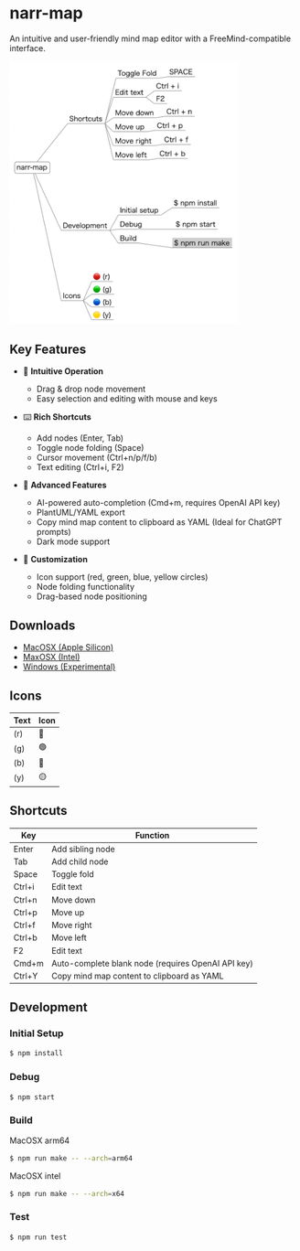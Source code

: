 # narr-map

An intuitive and user-friendly mind map editor with a FreeMind-compatible interface.

<img src="./docs/screen0.png" width="400px">

## Key Features

- 🎯 **Intuitive Operation**
  - Drag & drop node movement
  - Easy selection and editing with mouse and keys

- ⌨️ **Rich Shortcuts**
  - Add nodes (Enter, Tab)
  - Toggle node folding (Space)
  - Cursor movement (Ctrl+n/p/f/b)
  - Text editing (Ctrl+i, F2)

- 🚀 **Advanced Features**
  - AI-powered auto-completion (Cmd+m, requires OpenAI API key)
  - PlantUML/YAML export
  - Copy mind map content to clipboard as YAML (Ideal for ChatGPT prompts)
  - Dark mode support

- 🎨 **Customization**
  - Icon support (red, green, blue, yellow circles)
  - Node folding functionality
  - Drag-based node positioning



## Downloads

- [MacOSX (Apple Silicon)](https://github.com/miyosuda/narr-map/releases/download/v0.0.6/narr-map-darwin-arm64-0.0.6.zip)
- [MaxOSX (Intel)](https://github.com/miyosuda/narr-map/releases/download/v0.0.6/narr-map-darwin-x64-0.0.6.zip)
- [Windows (Experimental)](https://github.com/miyosuda/narr-map/releases/download/v0.0.6/narr-map-0.0.6.Setup.exe)

## Icons

| Text | Icon    |
| ---- | ----  |
| (r)  | :red_circle:   |
| (g)  | :green_circle:  |
| (b)  | :large_blue_circle:   |
| (y)  | :yellow_circle:  |



## Shortcuts

| Key | Function |
| ---- | ----  |
| Enter   | Add sibling node |
| Tab     | Add child node |
| Space   | Toggle fold |
| Ctrl+i  | Edit text |
| Ctrl+n  | Move down |
| Ctrl+p  | Move up |
| Ctrl+f  | Move right |
| Ctrl+b  | Move left |
| F2      | Edit text |
| Cmd+m | Auto-complete blank node (requires OpenAI API key) |
| Ctrl+Y | Copy mind map content to clipboard as YAML |



## Development

### Initial Setup

```bash
$ npm install
```

### Debug

```bash
$ npm start
```

### Build

MacOSX arm64

```bash
$ npm run make -- --arch=arm64
```

MacOSX intel

```bash
$ npm run make -- --arch=x64
```

### Test

```bash
$ npm run test
```
